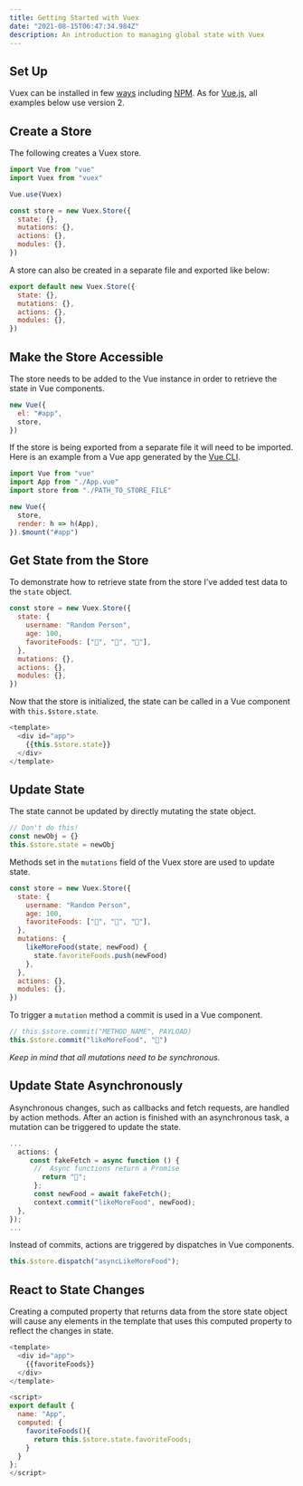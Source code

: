 ```yaml
---
title: Getting Started with Vuex
date: "2021-08-15T06:47:34.984Z"
description: An introduction to managing global state with Vuex
---
```


## Set Up
Vuex can be installed in few [ways](https://vuex.vuejs.org/installation.html#direct-download-cdn) including [NPM](https://www.npmjs.com/). As for [Vue.js](https://vuejs.org/v2/guide/), all examples below use version 2.

## Create a Store

The following creates a Vuex store.

```javascript
import Vue from "vue"
import Vuex from "vuex"

Vue.use(Vuex)

const store = new Vuex.Store({
  state: {},
  mutations: {},
  actions: {},
  modules: {},
})
```

A store can also be created in a separate file and exported like below:

```javascript
export default new Vuex.Store({
  state: {},
  mutations: {},
  actions: {},
  modules: {},
})
```

## Make the Store Accessible

The store needs to be added to the Vue instance in order to retrieve the state in Vue components.

```javascript
new Vue({
  el: "#app",
  store,
})
```

If the store is being exported from a separate file it will need to be imported. Here is an example from a Vue app generated by the [Vue CLI]("https://cli.vuejs.org/").

```javascript
import Vue from "vue"
import App from "./App.vue"
import store from "./PATH_TO_STORE_FILE"

new Vue({
  store,
  render: h => h(App),
}).$mount("#app")
```

## Get State from the Store

To demonstrate how to retrieve state from the store I've added test data to the `state` object.

```javascript
const store = new Vuex.Store({
  state: {
    username: "Random Person",
    age: 100,
    favoriteFoods: ["🌮", "🍤", "🍦"],
  },
  mutations: {},
  actions: {},
  modules: {},
})
```

Now that the store is initialized, the state can be called in a Vue component with `this.$store.state`.

```javascript
<template>
  <div id="app">
    {{this.$store.state}}
  </div>
</template>
```

## Update State

The state cannot be updated by directly mutating the state object.

```javascript
// Don't do this!
const newObj = {}
this.$store.state = newObj
```

Methods set in the `mutations` field of the Vuex store are used to update state.

```javascript
const store = new Vuex.Store({
  state: {
    username: "Random Person",
    age: 100,
    favoriteFoods: ["🌮", "🍤", "🍦"],
  },
  mutations: {
    likeMoreFood(state, newFood) {
      state.favoriteFoods.push(newFood)
    },
  },
  actions: {},
  modules: {},
})
```

To trigger a `mutation` method a commit is used in a Vue component.

```javascript
// this.$store.commit("METHOD_NAME", PAYLOAD)
this.$store.commit("likeMoreFood", "🍕")
```

_Keep in mind that all mutations need to be synchronous._

## Update State Asynchronously

Asynchronous changes, such as callbacks and fetch requests, are handled by action methods. After an action is finished with an asynchronous task, a mutation can be triggered to update the state.  

```javascript
...
  actions: {
     const fakeFetch = async function () {
      //  Async functions return a Promise
        return "🌯";
      };
      const newFood = await fakeFetch();
      context.commit("likeMoreFood", newFood);
  },
});
...
```

Instead of commits, actions are triggered by dispatches in Vue components.

```javascript
this.$store.dispatch("asyncLikeMoreFood");
```

## React to State Changes

Creating a computed property that returns data from the store state object will cause any elements in the template that uses this computed property to reflect the changes in state.

```javascript
<template>
  <div id="app">
    {{favoriteFoods}}
  </div>
</template>

<script>
export default {
  name: "App",
  computed: {
    favoriteFoods(){
      return this.$store.state.favoriteFoods;
    }
  }
};
</script>
```
